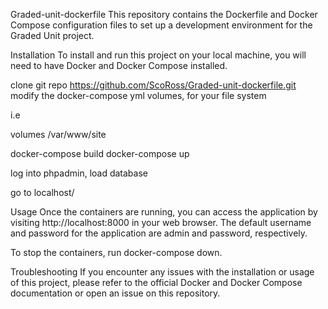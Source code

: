 
Graded-unit-dockerfile
This repository contains the Dockerfile and Docker Compose configuration files to set up a development environment for the Graded Unit project.

Installation
To install and run this project on your local machine, you will need to have Docker and Docker Compose installed.

clone git repo https://github.com/ScoRoss/Graded-unit-dockerfile.git
modify the docker-compose yml volumes, for your file system

i.e

volumes /var/www/site

docker-compose build
docker-compose up

log into phpadmin, load database 

go to localhost/

Usage
Once the containers are running, you can access the application by visiting http://localhost:8000 in your web browser. The default username and password for the application are admin and password, respectively.

To stop the containers, run docker-compose down.

Troubleshooting
If you encounter any issues with the installation or usage of this project, please refer to the official Docker and Docker Compose documentation or open an issue on this repository.
